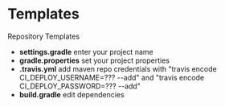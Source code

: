 # Templates

Repository Templates

- **settings.gradle** enter your project name
- **gradle.properties** set your project properties
- **.travis.yml** add maven repo credentials with "travis encode CI_DEPLOY_USERNAME=??? --add" and "travis encode CI_DEPLOY_PASSWORD=??? --add"
- **build.gradle** edit dependencies
